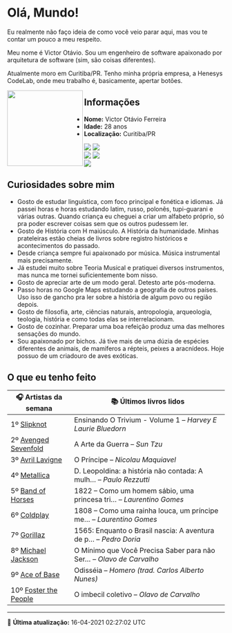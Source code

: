# Olá, Mundo!

Eu realmente não faço ideia de como você veio parar aqui, mas vou te contar um pouco a meu respeito.

Meu nome é Victor Otávio. Sou um engenheiro de software apaixonado por arquitetura de software (sim, são coisas diferentes).

Atualmente moro em Curitiba/PR. Tenho minha própria empresa, a Henesys CodeLab, onde meu trabalho é, basicamente, apertar botões.

<img align="left" src="https://github.com/vctrtvfrrr/vctrtvfrrr/raw/master/octocat.png" alt="" width="175" />

## Informações

- **Nome:** Victor Otávio Ferreira
- **Idade:** 28 anos
- **Localização:** Curitiba/PR

[![](https://img.shields.io/badge/LinkedIn-victorotavio-blue)](https://www.linkedin.com/in/victorotavio/) [![](https://img.shields.io/badge/Twitter-@vctrtvfrrr-blue)](https://twitter.com/vctrtvfrrr)  
[![](https://img.shields.io/badge/GitHub-vctrtvfrrr-24292e)](https://github.com/vctrtvfrrr) [![](https://img.shields.io/badge/GitLab-vctrtvfrrr-ec5d16)](https://gitlab.com/vctrtvfrrr)  
[![](https://img.shields.io/badge/Email-victor@otavioferreira.com.br-red)](mailto:victor@otavioferreira.com.br)  

## Curiosidades sobre mim

-   Gosto de estudar linguística, com foco principal e fonética e idiomas. Já passei horas e horas estudando latim, russo, polonês, tupi-guarani e várias outras. Quando criança eu cheguei a criar um alfabeto próprio, só pra poder escrever coisas sem que os outros pudessem ler.
-   Gosto de História com H maiúsculo. A História da humanidade. Minhas prateleiras estão cheias de livros sobre registro históricos e acontecimentos do passado.
-   Desde criança sempre fui apaixonado por música. Música instrumental mais precisamente.
-   Já estudei muito sobre Teoria Musical e pratiquei diversos instrumentos, mas nunca me tornei suficientemente bom nisso.
-   Gosto de apreciar arte de um modo geral. Detesto arte pós-moderna.
-   Passo horas no Google Maps estudando a geografia de outros países. Uso isso de gancho pra ler sobre a história de algum povo ou região depois.
-   Gosto de filosofia, arte, ciências naturais, antropologia, arqueologia, teologia, história e como todas elas se interrelacionam.
-   Gosto de cozinhar. Preparar uma boa refeição produz uma das melhores sensações do mundo.
-   Sou apaixonado por bichos. Já tive mais de uma dúzia de espécies diferentes de animais, de mamiferos a répteis, peixes a aracnídeos. Hoje possuo de um criadouro de aves exóticas.


## O que eu tenho feito

|                        🎧 Artistas da semana                         |                      📚 Últimos livros lidos                      |
|----------------------------------------------------------------------|-------------------------------------------------------------------|
| 1º [Slipknot](https://www.last.fm/music/Slipknot)                    | Ensinando O Trivium - Volume 1	–	_Harvey E Laurie Bluedorn_         |
| 2º [Avenged Sevenfold](https://www.last.fm/music/Avenged+Sevenfold)  | A Arte da Guerra	–	_Sun Tzu_                                        |
| 3º [Avril Lavigne](https://www.last.fm/music/Avril+Lavigne)          | O Príncipe	–	_Nicolau Maquiavel_                                    |
| 4º [Metallica](https://www.last.fm/music/Metallica)                  | D. Leopoldina: a história não contada: A mulh…	–	_Paulo Rezzutti_   |
| 5º [Band of Horses](https://www.last.fm/music/Band+of+Horses)        | 1822 – Como um homem sábio, uma princesa tri…	–	_Laurentino Gomes_  |
| 6º [Coldplay](https://www.last.fm/music/Coldplay)                    | 1808 – Como uma rainha louca, um príncipe me…	–	_Laurentino Gomes_  |
| 7º [Gorillaz](https://www.last.fm/music/Gorillaz)                    | 1565: Enquanto o Brasil nascia: A aventura de p…	–	_Pedro Doria_    |
| 8º [Michael Jackson](https://www.last.fm/music/Michael+Jackson)      | O Mínimo que Você Precisa Saber para não Ser…	–	_Olavo de Carvalho_ |
| 9º [Ace of Base](https://www.last.fm/music/Ace+of+Base)              | Odisséia	–	_Homero (trad. Carlos Alberto Nunes)_                    |
| 10º [Foster the People](https://www.last.fm/music/Foster+the+People) | O imbecil coletivo	–	_Olavo de Carvalho_                            |


---

🚀 **Última atualização:** 16-04-2021 02:27:02 UTC